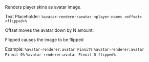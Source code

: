 Renders player skins as avatar image.

Text Placeholder:
`%avatar-renderer:avatar <player-name> <offset> <flipped>%`

Offset moves the avatar down by N amount.

Flipped causes the image to be flipped

Example:
`%avatar-renderer:avatar Pinnit%`
`%avatar-renderer:avatar Pinnit 0%`
`%avatar-renderer:avatar Pinnit 0 flipped%`
